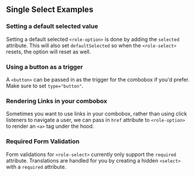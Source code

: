 ---
---

<role-select hidden></role-select>
<role-option hidden></role-option>

## Single Select Examples

<light-preview preview-mode="shadow-dom" script-scope="shadow-dom">
  <template slot="code">
    <form>
      <role-select name="combobox">
        <input readonly slot="trigger" style="padding: 0.4em 0.6em;"></input>
        <div slot="options">
          <role-option>Capybara</role-option>
          <role-option>Rhino</role-option>
          <role-option>Badger mole</role-option>
          <role-option>Flamingo</role-option>
          <role-option>Tortoise</role-option>
          <role-option selected>Killer Whale</role-option>
          <role-option>Opossum</role-option>
          <role-option>Turtle</role-option>
          <role-option>Elephant</role-option>
          <role-option>Dove</role-option>
          <role-option>Sparrow</role-option>
          <role-option>Platypus</role-option>
          <role-option>Zebra</role-option>
          <role-option>Dog</role-option>
          <role-option>Cat</role-option>
          <role-option>Swan</role-option>
          <role-option>Goose</role-option>
        </div>
      </role-select>
      <br>
      <button type="reset">Reset</button>
    </form>
    <%= render DebugInfo.new("role-select") %>
  </template>
</light-preview>

### Setting a default selected value

Setting a default selected `<role-option>` is done by adding the `selected` attribute.
This will also set `defaultSelected` so when the `<role-select>` resets, the option will reset as well.

<light-preview preview-mode="shadow-dom" script-scope="shadow-dom">
  <template slot="code">
    <form>
      <role-select name="combobox">
        <button slot="trigger" type="button" style="padding: 0.4em 0.6em;"></button>
        <div slot="options">
          <role-option>Capybara</role-option>
          <role-option>Rhino</role-option>
          <role-option>Badger mole</role-option>
          <role-option>Flamingo</role-option>
          <role-option>Tortoise</role-option>
          <role-option selected>Killer Whale</role-option>
          <role-option>Opossum</role-option>
          <role-option>Turtle</role-option>
          <role-option>Elephant</role-option>
          <role-option>Dove</role-option>
          <role-option>Sparrow</role-option>
          <role-option>Platypus</role-option>
          <role-option>Zebra</role-option>
          <role-option>Dog</role-option>
          <role-option>Cat</role-option>
          <role-option>Swan</role-option>
          <role-option>Goose</role-option>
        </div>
      </role-select>
      <br>
      <button type="reset">Reset</button>
    </form>
    <%= render DebugInfo.new("role-select") %>
  </template>
</light-preview>

### Using a button as a trigger

A `<button>` can be passed in as the trigger for the combobox if you'd prefer. Make sure to set `type="button"`.

<light-preview preview-mode="shadow-dom" script-scope="shadow-dom">
  <template slot="code">
    <style>
      [slot="trigger"] {
        padding: 0.6em;
        font-size: 1em;
      }
    </style>
    <form>
      <role-select name="combobox">
        <button slot="trigger" type="button"></button>
        <div slot="options">
          <role-option>Capybara</role-option>
          <role-option>Rhino</role-option>
          <role-option>Badger mole</role-option>
          <role-option>Flamingo</role-option>
          <role-option>Tortoise</role-option>
          <role-option selected>Killer Whale</role-option>
          <role-option>Opossum</role-option>
          <role-option>Turtle</role-option>
          <role-option>Elephant</role-option>
          <role-option>Dove</role-option>
          <role-option>Sparrow</role-option>
          <role-option>Platypus</role-option>
          <role-option>Zebra</role-option>
          <role-option>Dog</role-option>
          <role-option>Cat</role-option>
          <role-option>Swan</role-option>
          <role-option>Goose</role-option>
        </div>
      </role-select>
      <br>
      <button type="reset">Reset</button>
    </form>
    <%= render DebugInfo.new("role-select") %>
  </template>
</light-preview>

### Rendering Links in your combobox

Sometimes you want to use links in your combobox, rather than using click listeners to navigate a user,
we can pass in `href` attribute to `<role-option>` to render an `<a>` tag under the hood.

<light-preview preview-mode="shadow-dom" script-scope="shadow-dom">
  <template slot="code">
    <form>
      <role-select name="combobox">
        <input slot="trigger">
        <div slot="options">
          <role-option href="#">Capybara</role-option>
          <role-option href="#">Rhino</role-option>
          <role-option href="#">Badger mole</role-option>
          <role-option>Flamingo</role-option>
          <a selected href="#">Tortoise</a>
          <role-option href="#">Killer Whale</role-option>
          <role-option href="#">Opossum</role-option>
          <role-option href="#">Turtle</role-option>
          <role-option href="#">Elephant</role-option>
          <role-option href="#">Dove</role-option>
          <role-option href="#">Sparrow</role-option>
          <role-option href="#">Platypus</role-option>
          <role-option href="#">Zebra</role-option>
          <role-option href="#">Dog</role-option>
          <role-option href="#">Cat</role-option>
          <role-option href="#">Swan</role-option>
          <role-option href="#">Goose</role-option>
        </div>
      </role-select>
      <br>
      <button type="reset">Reset</button>
    </form>
    <%= render DebugInfo.new("role-select") %>
  </template>
</light-preview>

### Required Form Validation

Form validations for `<role-select>` currently only support the `required` attribute. Translations are handled for you by creating a hidden `<select>` with a `required` attribute.

<light-preview preview-mode="shadow-dom" script-scope="shadow-dom">
  <template slot="code">
    <form>
      <role-select
        required
        name="combobox"
      >
        <input slot="trigger">
        <div slot="options">
          <role-option>Capybara</role-option>
          <role-option>Rhino</role-option>
          <role-option>Badger mole</role-option>
          <role-option>Flamingo</role-option>
          <role-option>Tortoise</role-option>
          <role-option>Killer Whale</role-option>
          <role-option>Opossum</role-option>
          <role-option>Turtle</role-option>
          <role-option>Elephant</role-option>
          <role-option>Dove</role-option>
          <role-option>Sparrow</role-option>
          <role-option>Platypus</role-option>
          <role-option>Zebra</role-option>
          <role-option>Dog</role-option>
          <role-option>Cat</role-option>
          <role-option>Swan</role-option>
          <role-option>Goose</role-option>
        </div>
      </role-select>
      <br><br><br>
      <button>Trigger Validations</button>
      <button type="reset">Reset</button>
    </form>
    <%= render DebugInfo.new("role-select") %>
  </template>
</light-preview>


